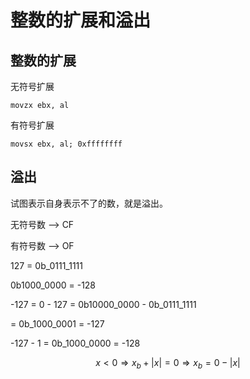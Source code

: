 # 整数的扩展和溢出

## 整数的扩展

无符号扩展

    movzx ebx, al

有符号扩展

    movsx ebx, al; 0xffffffff

## 溢出

试图表示自身表示不了的数，就是溢出。

无符号数 --> CF

有符号数 --> OF

127 = 0b_0111_1111

0b1000_0000 = -128

-127 = 0 - 127 = 0b10000_0000 - 0b_0111_1111

= 0b_1000_0001 = -127 

-127 - 1 = 0b_1000_0000 = -128

$$x < 0 \Rightarrow x_b + |x| = 0 \Rightarrow x_b = 0 - |x|$$